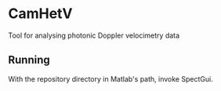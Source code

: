 # CamHetV
Tool for analysing photonic Doppler velocimetry data

## Running
With the repository directory in Matlab's path, invoke SpectGui.